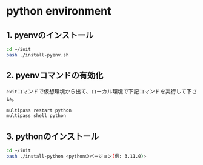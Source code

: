 # python environment
## 1. pyenvのインストール
```sh
cd ~/init
bash ./install-pyenv.sh
```

## 2. pyenvコマンドの有効化
`exit`コマンドで仮想環境から出て、ローカル環境で下記コマンドを実行して下さい。
```sh
multipass restart python
multipass shell python
```

## 3. pythonのインストール
```sh
cd ~/init
bash ./install-python <pythonのバージョン(例: 3.11.0)>
```



